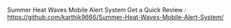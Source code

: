 Summer Heat Waves Mobile Alert System
Get a Quick Review : https://github.com/karthik9666/Summer-Heat-Waves-Mobile-Alert-System/
